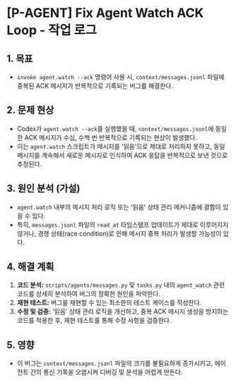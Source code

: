 # [P-AGENT] Fix Agent Watch ACK Loop - 작업 로그

## 1. 목표
- `invoke agent.watch --ack` 명령어 사용 시, `context/messages.jsonl` 파일에 중복된 ACK 메시지가 반복적으로 기록되는 버그를 해결한다.

## 2. 문제 현상
- Codex가 `agent.watch --ack`를 실행했을 때, `context/messages.jsonl`에 동일한 ACK 메시지가 수십, 수백 번 반복적으로 기록되는 현상이 발생했다.
- 이는 `agent.watch` 스크립트가 메시지를 '읽음'으로 제대로 처리하지 못하고, 동일 메시지를 계속해서 새로운 메시지로 인식하여 ACK 응답을 반복적으로 보낸 것으로 추정된다.

## 3. 원인 분석 (가설)
- `agent.watch` 내부의 메시지 처리 로직 또는 '읽음' 상태 관리 메커니즘에 결함이 있을 수 있다.
- 특히, `messages.jsonl` 파일의 `read_at` 타임스탬프 업데이트가 제대로 이루어지지 않거나, 경쟁 상태(race condition)로 인해 메시지 중복 처리가 발생할 가능성이 있다.

## 4. 해결 계획
1.  **코드 분석:** `scripts/agents/messages.py` 및 `tasks.py` 내의 `agent_watch` 관련 코드를 상세히 분석하여 버그의 정확한 원인을 파악한다.
2.  **재현 테스트:** 버그를 재현할 수 있는 최소한의 테스트 케이스를 작성한다.
3.  **수정 및 검증:** '읽음' 상태 관리 로직을 개선하고, 중복 ACK 메시지 생성을 방지하는 코드를 적용한 후, 재현 테스트를 통해 수정 사항을 검증한다.

## 5. 영향
- 이 버그는 `context/messages.jsonl` 파일의 크기를 불필요하게 증가시키고, 에이전트 간의 통신 기록을 오염시켜 디버깅 및 분석을 어렵게 만든다.
